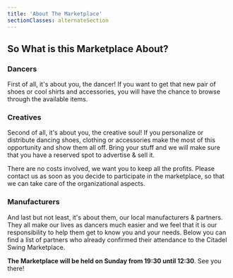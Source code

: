 ```yaml
---
title: 'About The Marketplace'
sectionClasses: alternateSection
---
```


## So What is this Marketplace About?

### Dancers
First of all, it's about you, the dancer! If you want to get that new pair of shoes or cool shirts and accessories, you will have the chance to browse through the available items.

### Creatives
Second of all, it's about you, the creative soul! If you personalize or distribute dancing shoes, clothing or accessories make the most of this opportunity and show them all off. Bring your stuff and we will make sure that you have a reserved spot to advertise & sell it.

There are no costs involved, we want you to keep all the profits. Please contact us as soon as you decide to participate in the marketplace, so that we can take care of the organizational aspects.

### Manufacturers
And last but not least, it's about them, our local manufacturers & partners. They all make our lives as dancers much easier and we feel that it is our responsibility to help them get to know you and your needs. Below you can find a list of partners who already confirmed their attendance to the Citadel Swing Marketplace.

**The Marketplace will be held on Sunday from 19:30 until 12:30**. See you there!
